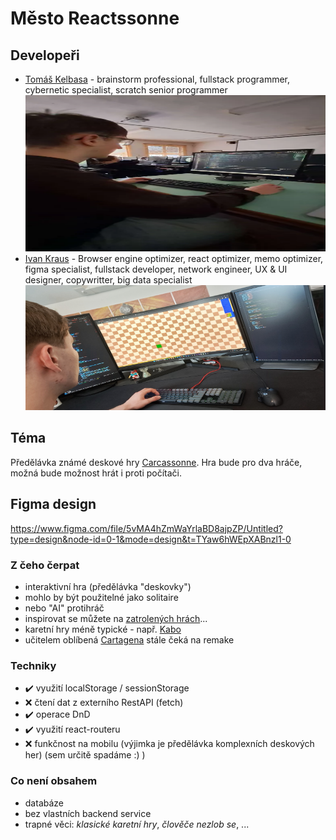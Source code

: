 # Město Reactssonne

## Developeři
- [Tomáš Kelbasa](https://github.com/TomasKelbasa) - brainstorm professional, fullstack programmer, cybernetic specialist, scratch senior programmer
  <img src="ivanssonne/src/assets/tomas.webp" width="1080px" height="250px" alt="Tomas">
- [Ivan Kraus](https://github.com/KrausIvan) - Browser engine optimizer, react optimizer, memo optimizer, figma specialist, fullstack developer, network engineer, UX & UI designer, copywritter, big data specialist
  <img src="ivanssonne/src/assets/image.png" width="1080px" height="200px" alt="Yvan">

## Téma

Předělávka známé deskové hry [Carcassonne](https://www.zatrolene-hry.cz/spolecenska-hra/carcassonne-8/).
Hra bude pro dva hráče, možná bude možnost hrát i proti počítači.

## Figma design

https://www.figma.com/file/5vMA4hZmWaYrlaBD8ajpZP/Untitled?type=design&node-id=0-1&mode=design&t=TYaw6hWEpXABnzl1-0

### Z čeho čerpat

- interaktivní hra (předělávka "deskovky")
- mohlo by být použitelné jako solitaire
- nebo "AI" protihráč
- inspirovat se můžete na [zatrolených hrách](https://www.zatrolene-hry.cz/katalog-her/?fType=cat&keyword=&theme=-1&category=-1&minlength=-1&maxlength=-1&localization=6%2C+7%2C+8&min_players=1&max_players=1&age=-1)...
- karetní hry méně typické - např. [Kabo](https://www.zatrolene-hry.cz/spolecenska-hra/kabo-8341/)
- učitelem oblíbená [Cartagena](https://www.zatrolene-hry.cz/spolecenska-hra/cartagena-422/) stále čeká na remake

### Techniky

- ✔️ využití localStorage / sessionStorage
- ❌ čtení dat z externího RestAPI (fetch)
- ✔️ operace DnD
- ✔️ využití react-routeru
- ❌ funkčnost na mobilu (výjimka je předělávka komplexních deskových her) (sem určitě spadáme :) )

### Co není obsahem 

- databáze
- bez vlastních backend service
- trapné věci: *klasické karetní hry*, *člověče nezlob se*, ...
